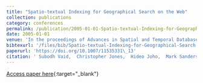 ```yaml
---
title: "Spatio-textual Indexing for Geographical Search on the Web"
collection: publications
category: conferences
permalink: /publication/2005-01-01-Spatio-textual-Indexing-for-Geographical-Search-on-the-Web
date: 2005-01-01
venue: 'In the proceedings of Advances in Spatial and Temporal Databases, 9th International Symposium, SSTD 2005, Angra dos Reis, Brazil, August 22-24, 2005, Proceedings'
bibtexurl: '/files/bib/Spatio-textual-Indexing-for-Geographical-Search-on-the-Web.bib'
paperurl: 'https://doi.org/10.1007/11535331\_13'
citation: ' Subodh Vaid,  Christopher Jones,  Hideo Joho,  Mark Sanderson, &quot;Spatio-textual Indexing for Geographical Search on the Web.&quot; In the proceedings of Advances in Spatial and Temporal Databases, 9th International Symposium, SSTD 2005, Angra dos Reis, Brazil, August 22-24, 2005, Proceedings, 2005.'
---
```

[Access paper here](https://doi.org/10.1007/11535331\_13){:target="_blank"}
